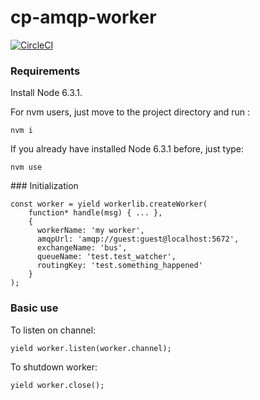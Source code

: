 # cp-amqp-worker

[![CircleCI](https://circleci.com/gh/transcovo/cp-worker.svg?style=shield)](https://circleci.com/gh/transcovo/cp-worker)

### Requirements

Install Node 6.3.1.

For nvm users, just move to the project directory and run :

    nvm i

If you already have installed Node 6.3.1 before, just type:

    nvm use

### Initialization
    
    const worker = yield workerlib.createWorker(
        function* handle(msg) { ... },
        {
          workerName: 'my worker',
          amqpUrl: 'amqp://guest:guest@localhost:5672',
          exchangeName: 'bus',
          queueName: 'test.test_watcher',
          routingKey: 'test.something_happened'
        }
    );

### Basic use

To listen on channel:

    yield worker.listen(worker.channel);

To shutdown worker:

    yield worker.close();